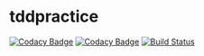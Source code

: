 # tddpractice

[![Codacy Badge](https://api.codacy.com/project/badge/Grade/5028c97aa5c5421c84bef2a4e733233d)](https://www.codacy.com/app/ahajji87/tddpractice?utm_source=github.com&utm_medium=referral&utm_content=ahajji87/tddpractice&utm_campaign=badger)
[![Codacy Badge](https://api.codacy.com/project/badge/Coverage/5028c97aa5c5421c84bef2a4e733233d)](https://www.codacy.com/app/ahajji87/tddpractice?utm_source=github.com&utm_medium=referral&utm_content=ahajji87/tddpractice&utm_campaign=Badge_Coverage)
[![Build Status](https://travis-ci.org/ahajji87/tddpractice.svg?branch=master)](https://travis-ci.org/ahajji87/tddpractice)